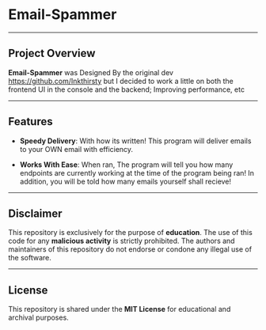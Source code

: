 # **Email-Spammer**

---

## **Project Overview**

**Email-Spammer** was Designed By the original dev https://github.com/Inkthirsty but I decided to work a little on both the frontend UI in the console and the backend; Improving performance, etc

---

## **Features**

- **Speedy Delivery**: With how its written! This program will deliver emails to your OWN email with efficiency.

- **Works With Ease**: When ran, The program will tell you how many endpoints are currently working at the time of the program being ran! In addition, you will be told how many emails yourself shall recieve!

---

## **Disclaimer**

This repository is exclusively for the purpose of **education**. The use of this code for any **malicious activity** is strictly prohibited. The authors and maintainers of this repository do not endorse or condone any illegal use of the software.

---

## **License**

This repository is shared under the **MIT License** for educational and archival purposes. 
